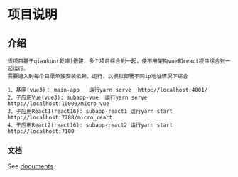 # 项目说明

## 介绍

```
该项目基于qiankun(乾坤)搭建，多个项目综合到一起，使不用架构vue和react项目综合到一起运行。
需要进入到每个目录单独安装依赖、运行，以模拟部署不同ip地址情况下综合

1、基座(vue3)： main-app   运行yarn serve  http://localhost:4001/
2、子应用Vue(vue3): subapp-vue  运行yarn serve  http://localhost:10000/micro_vue
3、子应用React1(react16): subapp-react1 运行yarn start  http://localhost:7788/micro_react
4、子应用React2(react16): subapp-react2 运行yarn start  http://localhost:7100

```


### 文档

See [documents](https://juejin.cn/post/7152400198269042725/).
